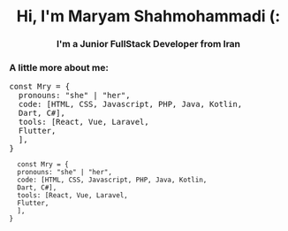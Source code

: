 <h1 align="center">Hi, I'm Maryam Shahmohammadi (:</h1>
<h3 align="center">I'm a Junior FullStack Developer from Iran</h3>
<h3 align="left">A little more about me: </h3>

<div class="highlight highlight-source-js position-relative overflow-auto"><pre><span class="pl-k">const</span> <span class="pl-s1">Mry</span> <span class="pl-c1">=</span> <span class="pl-kos">{</span>
  <span class="pl-c1">pronouns</span>: <span class="pl-s">"she"</span> <span class="pl-c1">|</span> <span class="pl-s">"her"</span><span class="pl-kos">,</span>
  <span class="pl-c1">code</span>: <span class="pl-kos">[</span><span class="pl-v">HTML</span><span class="pl-kos">,</span> <span class="pl-v">CSS</span><span class="pl-kos">,</span> <span class="pl-c1">Javascript</span><span class="pl-kos">,</span> <span class="pl-c1">PHP</span><span class="pl-kos">,</span> <span class="pl-v">Java</span><span class="pl-kos">,</span> <span class="pl-v">Kotlin</span><span class="pl-kos">,</span>
  <span class="pl-v">Dart</span><span class="pl-kos">, <span class="pl-v">C#</span><span class="pl-kos">]</span><span class="pl-kos">,</span>
  <span class="pl-c1">tools</span>: <span class="pl-kos">[</span><span class="pl-v">React</span><span class="pl-kos">,</span> <span class="pl-v">Vue</span><span class="pl-kos">,</span> <span class="pl-v">Laravel</span><span class="pl-kos">,</span>
  <span class="pl-v">Flutter</span><span class="pl-kos">,</span>
  <span class="pl-kos">]</span><span class="pl-kos">,</span>
<span class="pl-kos">}</span></pre><div class="zeroclipboard-container position-absolute right-0 top-0">
  </div></div>

```Js
  const Mry = {
  pronouns: "she" | "her",
  code: [HTML, CSS, Javascript, PHP, Java, Kotlin,
  Dart, C#],
  tools: [React, Vue, Laravel,
  Flutter,
  ],
}
  ```

